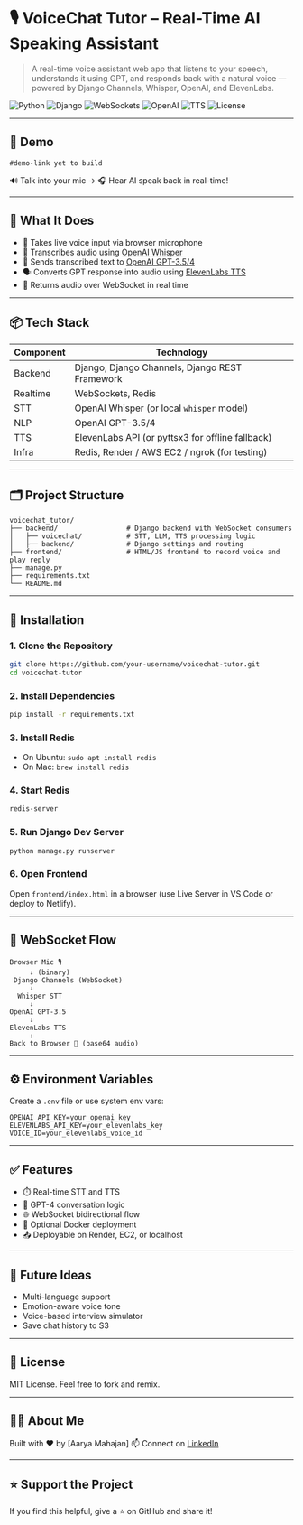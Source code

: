 # 🎙️ VoiceChat Tutor – Real-Time AI Speaking Assistant

> A real-time voice assistant web app that listens to your speech, understands it using GPT, and responds back with a natural voice — powered by Django Channels, Whisper, OpenAI, and ElevenLabs.

![Python](https://img.shields.io/badge/Python-3.10-blue?logo=python)
![Django](https://img.shields.io/badge/Django-REST%20API-green?logo=django)
![WebSockets](https://img.shields.io/badge/WebSockets-Realtime-orange?logo=websocket)
![OpenAI](https://img.shields.io/badge/OpenAI-GPT3.5/4-black?logo=openai)
![TTS](https://img.shields.io/badge/Text--to--Speech-ElevenLabs-purple)
![License](https://img.shields.io/badge/license-MIT-blue.svg)

---

## 🚀 Demo

```
#demo-link yet to build 
```
🔊 Talk into your mic → 🎧 Hear AI speak back in real-time!

---

## 🧠 What It Does

- 🎤 Takes live voice input via browser microphone
- 🧾 Transcribes audio using [OpenAI Whisper](https://github.com/openai/whisper)
- 💬 Sends transcribed text to [OpenAI GPT-3.5/4](https://platform.openai.com/)
- 🗣️ Converts GPT response into audio using [ElevenLabs TTS](https://www.elevenlabs.io/)
- 🔄 Returns audio over WebSocket in real time

---

## 📦 Tech Stack

| Component | Technology |
|----------|-------------|
| Backend  | Django, Django Channels, Django REST Framework |
| Realtime | WebSockets, Redis |
| STT      | OpenAI Whisper (or local `whisper` model) |
| NLP      | OpenAI GPT-3.5/4 |
| TTS      | ElevenLabs API (or pyttsx3 for offline fallback) |
| Infra    | Redis, Render / AWS EC2 / ngrok (for testing) |

---

## 🗂️ Project Structure

```
voicechat_tutor/
├── backend/                 # Django backend with WebSocket consumers
│   ├── voicechat/           # STT, LLM, TTS processing logic
│   ├── backend/             # Django settings and routing
├── frontend/                # HTML/JS frontend to record voice and play reply
├── manage.py
├── requirements.txt
└── README.md
```

---

## 🔧 Installation

### 1. Clone the Repository
```bash
git clone https://github.com/your-username/voicechat-tutor.git
cd voicechat-tutor
```

### 2. Install Dependencies
```bash
pip install -r requirements.txt
```

### 3. Install Redis
- On Ubuntu: `sudo apt install redis`
- On Mac: `brew install redis`

### 4. Start Redis
```bash
redis-server
```

### 5. Run Django Dev Server
```bash
python manage.py runserver
```

### 6. Open Frontend
Open `frontend/index.html` in a browser (use Live Server in VS Code or deploy to Netlify).

---

## 📡 WebSocket Flow

```plaintext
Browser Mic 🎙️
     ↓ (binary)
 Django Channels (WebSocket)
     ↓
  Whisper STT
     ↓
OpenAI GPT-3.5
     ↓
ElevenLabs TTS
     ↓
Back to Browser 🔁 (base64 audio)
```

---

## ⚙️ Environment Variables

Create a `.env` file or use system env vars:
```
OPENAI_API_KEY=your_openai_key
ELEVENLABS_API_KEY=your_elevenlabs_key
VOICE_ID=your_elevenlabs_voice_id
```

---

## ✅ Features

- ⏱️ Real-time STT and TTS
- 🧠 GPT-4 conversation logic
- 🌐 WebSocket bidirectional flow
- 🐳 Optional Docker deployment
- 📤 Deployable on Render, EC2, or localhost

---

## 🧪 Future Ideas

- Multi-language support
- Emotion-aware voice tone
- Voice-based interview simulator
- Save chat history to S3

---

## 📄 License

MIT License. Feel free to fork and remix.

---

## 🙋‍♂️ About Me

Built with ❤️ by [Aarya Mahajan]
📫 Connect on [LinkedIn](https://www.linkedin.com/in/aarya-mahajan-034191231/)

---

## ⭐️ Support the Project

If you find this helpful, give a ⭐ on GitHub and share it!
